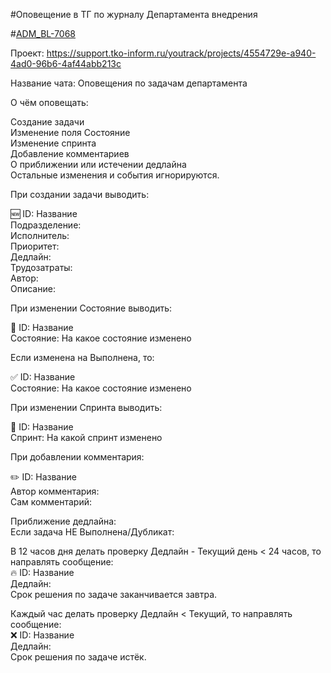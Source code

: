 #Оповещение в ТГ по журналу Департамента внедрения

#[ADM_BL-7068](https://support.tko-inform.ru/youtrack/issue/ADM_BL-7068)

Проект: https://support.tko-inform.ru/youtrack/projects/4554729e-a940-4ad0-96b6-4af44abb213c

Название чата: Оповещения по задачам департамента

О чём оповещать:

Создание задачи\
Изменение поля Состояние\
Изменение спринта\
Добавление комментариев\
О приближении или истечении дедлайна\
Остальные изменения и события игнорируются.

При создании задачи выводить:

🆕 ID: Название\
Подразделение:\
Исполнитель:\
Приоритет:\
Дедлайн:\
Трудозатраты:\
Автор:\
Описание:

При изменении Состояние выводить:

🔁 ID: Название\
Состояние: На какое состояние изменено

Если изменена на Выполнена, то:

✅ ID: Название\
Состояние: На какое состояние изменено

При изменении Спринта выводить:

🔁 ID: Название\
Спринт: На какой спринт изменено

При добавлении комментария:

✏️ ID: Название\
Автор комментария:\
Сам комментарий:

Приближение дедлайна:\
Если задача НЕ Выполнена/Дубликат:

В 12 часов дня делать проверку Дедлайн - Текущий день < 24 часов, то направлять сообщение:\
🔥 ID: Название\
Дедлайн:\
Срок решения по задаче заканчивается завтра.

Каждый час делать проверку Дедлайн < Текущий, то направлять сообщение:\
❌ ID: Название\
Дедлайн:\
Срок решения по задаче истёк.